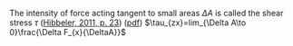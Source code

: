 The intensity of force acting tangent to small areas $\Delta A$  is called the shear stress $\tau$ ([Hibbeler, 2011, p. 23](zotero://select/library/items/XW832UJH)) ([pdf](zotero://open-pdf/library/items/5Q89FKQF?page=42&annotation=6DEK7H29))
$\tau_{zx}=lim_{\Delta A\to 0}\frac{\Delta F_{x}{\DeltaA}}$  